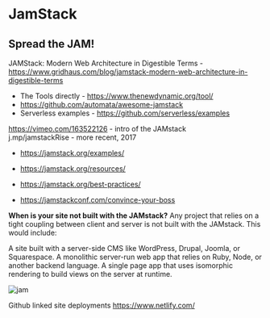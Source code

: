 # JamStack

## Spread the JAM! 

JAMStack: Modern Web Architecture in Digestible Terms - https://www.gridhaus.com/blog/jamstack-modern-web-architecture-in-digestible-terms

- The Tools directly - https://www.thenewdynamic.org/tool/ 
- https://github.com/automata/awesome-jamstack 
- Serverless examples - https://github.com/serverless/examples 

https://vimeo.com/163522126 - intro of the JAMstack  
j.mp/jamstackRise - more recent, 2017

- https://jamstack.org/examples/
- https://jamstack.org/resources/
- https://jamstack.org/best-practices/

- https://jamstackconf.com/convince-your-boss


**When is your site not built with the JAMstack?**
Any project that relies on a tight coupling between client and server is not built with the JAMstack. This would include:

A site built with a server-side CMS like WordPress, Drupal, Joomla, or Squarespace.
A monolithic server-run web app that relies on Ruby, Node, or another backend language.
A single page app that uses isomorphic rendering to build views on the server at runtime.

![jam](https://github.com/kgisl/project-ideas/blob/master/img/Screenshot%202018-09-15%20at%2010.53.32.png)

Github linked site deployments 
https://www.netlify.com/
